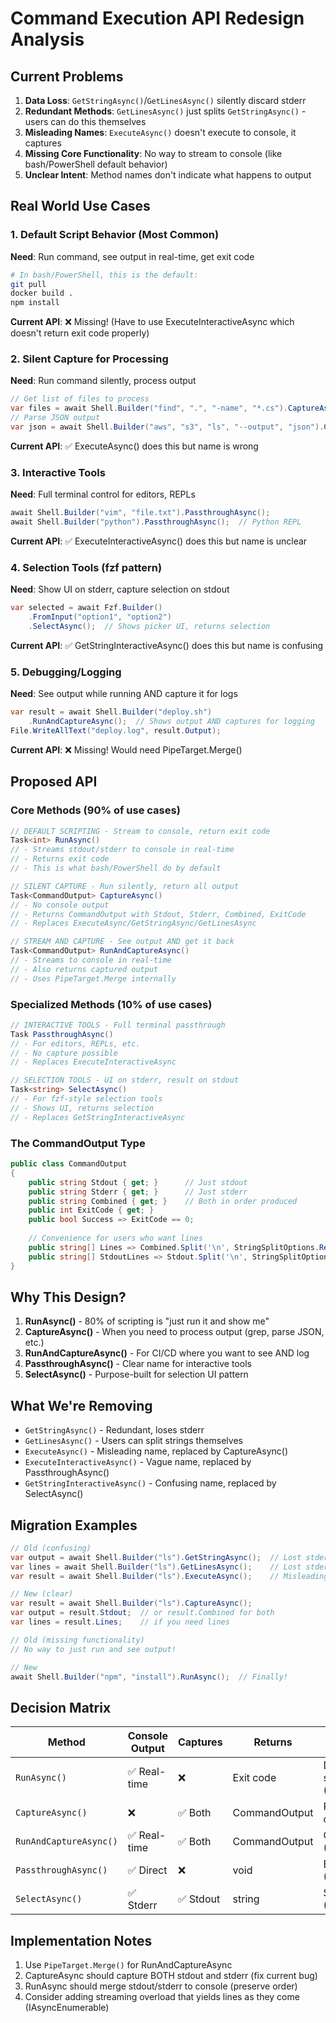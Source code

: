 # Command Execution API Redesign Analysis

## Current Problems

1. **Data Loss**: `GetStringAsync()`/`GetLinesAsync()` silently discard stderr
2. **Redundant Methods**: `GetLinesAsync()` just splits `GetStringAsync()` - users can do this themselves
3. **Misleading Names**: `ExecuteAsync()` doesn't execute to console, it captures
4. **Missing Core Functionality**: No way to stream to console (like bash/PowerShell default behavior)
5. **Unclear Intent**: Method names don't indicate what happens to output

## Real World Use Cases

### 1. Default Script Behavior (Most Common)
**Need**: Run command, see output in real-time, get exit code
```bash
# In bash/PowerShell, this is the default:
git pull
docker build .
npm install
```
**Current API**: ❌ Missing! (Have to use ExecuteInteractiveAsync which doesn't return exit code properly)

### 2. Silent Capture for Processing
**Need**: Run command silently, process output
```csharp
// Get list of files to process
var files = await Shell.Builder("find", ".", "-name", "*.cs").CaptureAsync();
// Parse JSON output
var json = await Shell.Builder("aws", "s3", "ls", "--output", "json").CaptureAsync();
```
**Current API**: ✅ ExecuteAsync() does this but name is wrong

### 3. Interactive Tools
**Need**: Full terminal control for editors, REPLs
```csharp
await Shell.Builder("vim", "file.txt").PassthroughAsync();
await Shell.Builder("python").PassthroughAsync();  // Python REPL
```
**Current API**: ✅ ExecuteInteractiveAsync() does this but name is unclear

### 4. Selection Tools (fzf pattern)
**Need**: Show UI on stderr, capture selection on stdout
```csharp
var selected = await Fzf.Builder()
    .FromInput("option1", "option2")
    .SelectAsync();  // Shows picker UI, returns selection
```
**Current API**: ✅ GetStringInteractiveAsync() does this but name is confusing

### 5. Debugging/Logging
**Need**: See output while running AND capture it for logs
```csharp
var result = await Shell.Builder("deploy.sh")
    .RunAndCaptureAsync();  // Shows output AND captures for logging
File.WriteAllText("deploy.log", result.Output);
```
**Current API**: ❌ Missing! Would need PipeTarget.Merge()

## Proposed API

### Core Methods (90% of use cases)

```csharp
// DEFAULT SCRIPTING - Stream to console, return exit code
Task<int> RunAsync()
// - Streams stdout/stderr to console in real-time
// - Returns exit code
// - This is what bash/PowerShell do by default

// SILENT CAPTURE - Run silently, return all output
Task<CommandOutput> CaptureAsync()  
// - No console output
// - Returns CommandOutput with Stdout, Stderr, Combined, ExitCode
// - Replaces ExecuteAsync/GetStringAsync/GetLinesAsync

// STREAM AND CAPTURE - See output AND get it back
Task<CommandOutput> RunAndCaptureAsync()
// - Streams to console in real-time
// - Also returns captured output
// - Uses PipeTarget.Merge internally
```

### Specialized Methods (10% of use cases)

```csharp
// INTERACTIVE TOOLS - Full terminal passthrough
Task PassthroughAsync()
// - For editors, REPLs, etc.
// - No capture possible
// - Replaces ExecuteInteractiveAsync

// SELECTION TOOLS - UI on stderr, result on stdout  
Task<string> SelectAsync()
// - For fzf-style selection tools
// - Shows UI, returns selection
// - Replaces GetStringInteractiveAsync
```

### The CommandOutput Type

```csharp
public class CommandOutput
{
    public string Stdout { get; }      // Just stdout
    public string Stderr { get; }      // Just stderr  
    public string Combined { get; }    // Both in order produced
    public int ExitCode { get; }
    public bool Success => ExitCode == 0;
    
    // Convenience for users who want lines
    public string[] Lines => Combined.Split('\n', StringSplitOptions.RemoveEmptyEntries);
    public string[] StdoutLines => Stdout.Split('\n', StringSplitOptions.RemoveEmptyEntries);
}
```

## Why This Design?

1. **RunAsync()** - 80% of scripting is "just run it and show me"
2. **CaptureAsync()** - When you need to process output (grep, parse JSON, etc.)
3. **RunAndCaptureAsync()** - For CI/CD where you want to see AND log
4. **PassthroughAsync()** - Clear name for interactive tools
5. **SelectAsync()** - Purpose-built for selection UI pattern

## What We're Removing

- `GetStringAsync()` - Redundant, loses stderr
- `GetLinesAsync()` - Users can split strings themselves
- `ExecuteAsync()` - Misleading name, replaced by CaptureAsync()
- `ExecuteInteractiveAsync()` - Vague name, replaced by PassthroughAsync()
- `GetStringInteractiveAsync()` - Confusing name, replaced by SelectAsync()

## Migration Examples

```csharp
// Old (confusing)
var output = await Shell.Builder("ls").GetStringAsync();  // Lost stderr!
var lines = await Shell.Builder("ls").GetLinesAsync();    // Lost stderr!
var result = await Shell.Builder("ls").ExecuteAsync();    // Misleading name

// New (clear)
var result = await Shell.Builder("ls").CaptureAsync();
var output = result.Stdout;  // or result.Combined for both
var lines = result.Lines;    // if you need lines

// Old (missing functionality)
// No way to just run and see output!

// New
await Shell.Builder("npm", "install").RunAsync();  // Finally!
```

## Decision Matrix

| Method | Console Output | Captures | Returns | Primary Use Case |
|--------|---------------|----------|---------|------------------|
| `RunAsync()` | ✅ Real-time | ❌ | Exit code | Default scripting (80%) |
| `CaptureAsync()` | ❌ | ✅ Both | CommandOutput | Process output (15%) |
| `RunAndCaptureAsync()` | ✅ Real-time | ✅ Both | CommandOutput | CI/CD logging (3%) |
| `PassthroughAsync()` | ✅ Direct | ❌ | void | Editors/REPLs (1%) |
| `SelectAsync()` | ✅ Stderr | ✅ Stdout | string | Selection UI (1%) |

## Implementation Notes

1. Use `PipeTarget.Merge()` for RunAndCaptureAsync
2. CaptureAsync should capture BOTH stdout and stderr (fix current bug)
3. RunAsync should merge stdout/stderr to console (preserve order)
4. Consider adding streaming overload that yields lines as they come (IAsyncEnumerable)